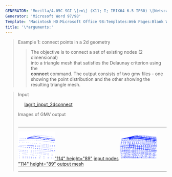```yaml
---
GENERATOR: 'Mozilla/4.05C-SGI \[en\] (X11; I; IRIX64 6.5 IP30) \[Netscape\]'
Generator: 'Microsoft Word 97/98'
Template: 'Macintosh HD:Microsoft Office 98:Templates:Web Pages:Blank Web Page'
title: '\*arguments:'
---
```


> Example 1: connect points in a 2d geometry
>
> > The objective is to connect a set of existing nodes (2 dimensional)\
> > into a triangle mesh that satisfies the Delaunay criterion using
> > the\
> > **connect** command.
> > The output consists of two gmv files - one showing the point
> > distribution and the other showing the resulting triangle mesh.

> Input
>
>     
> [lagrit\_input\_2dconnect](../input_output/lagrit_input_2dconnect)
>
> Images of GMV output\
>  
>
>   ---------------------------------------------------------------------------------------------------------------------- ----------------------------------------------------------------------------------------------------------------------
>   [![](image/2d_connect1_tn.gif)"114" height="89"](image/2d_connect1.gif) [input nodes](image/2d_connect1.gif)   [![](image/2d_connect2_tn.gif)"114" height="89"](image/2d_connect2.gif) [output mesh](image/2d_connect2.gif)
>   ---------------------------------------------------------------------------------------------------------------------- ----------------------------------------------------------------------------------------------------------------------
>
>
